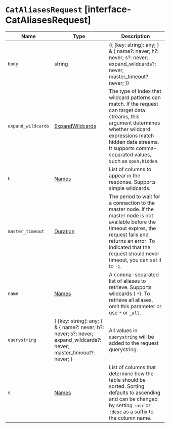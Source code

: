 # `CatAliasesRequest` [interface-CatAliasesRequest]

| Name | Type | Description |
| - | - | - |
| `body` | string | ({ [key: string]: any; } & { name?: never; h?: never; s?: never; expand_wildcards?: never; master_timeout?: never; }) | All values in `body` will be added to the request body. |
| `expand_wildcards` | [ExpandWildcards](./ExpandWildcards.md) | The type of index that wildcard patterns can match. If the request can target data streams, this argument determines whether wildcard expressions match hidden data streams. It supports comma-separated values, such as `open,hidden`. |
| `h` | [Names](./Names.md) | List of columns to appear in the response. Supports simple wildcards. |
| `master_timeout` | [Duration](./Duration.md) | The period to wait for a connection to the master node. If the master node is not available before the timeout expires, the request fails and returns an error. To indicated that the request should never timeout, you can set it to `-1`. |
| `name` | [Names](./Names.md) | A comma-separated list of aliases to retrieve. Supports wildcards ( `*`). To retrieve all aliases, omit this parameter or use `*` or `_all`. |
| `querystring` | { [key: string]: any; } & { name?: never; h?: never; s?: never; expand_wildcards?: never; master_timeout?: never; } | All values in `querystring` will be added to the request querystring. |
| `s` | [Names](./Names.md) | List of columns that determine how the table should be sorted. Sorting defaults to ascending and can be changed by setting `:asc` or `:desc` as a suffix to the column name. |
